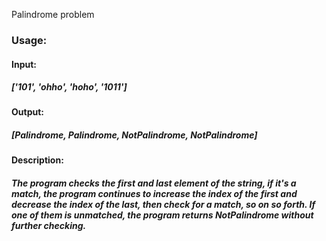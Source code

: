 Palindrome problem
### Usage:
#### Input: 
##### ['101', 'ohho', 'hoho', '1011']
#### Output: 
##### [Palindrome, Palindrome, NotPalindrome, NotPalindrome]
#### Description: 
##### The program checks the first and last element of the string, if it's a match, the program continues to increase the index of the first and decrease the index of the last, then check for a match, so on so forth. If one of them is unmatched, the program returns NotPalindrome without further checking. 
